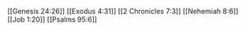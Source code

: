 [[Genesis 24:26]]
[[Exodus 4:31]]
[[2 Chronicles 7:3]]
[[Nehemiah 8:6]]
[[Job 1:20]]
[[Psalms 95:6]]
